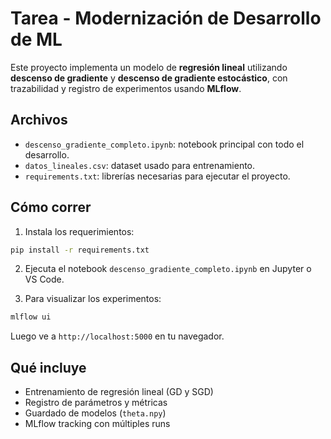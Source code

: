# Tarea - Modernización de Desarrollo de ML

Este proyecto implementa un modelo de **regresión lineal** utilizando **descenso de gradiente** y **descenso de gradiente estocástico**, con trazabilidad y registro de experimentos usando **MLflow**.

## Archivos

- `descenso_gradiente_completo.ipynb`: notebook principal con todo el desarrollo.
- `datos_lineales.csv`: dataset usado para entrenamiento.
- `requirements.txt`: librerías necesarias para ejecutar el proyecto.

## Cómo correr

1. Instala los requerimientos:

```bash
pip install -r requirements.txt
```

2. Ejecuta el notebook `descenso_gradiente_completo.ipynb` en Jupyter o VS Code.

3. Para visualizar los experimentos:

```bash
mlflow ui
```

Luego ve a `http://localhost:5000` en tu navegador.

## Qué incluye

- Entrenamiento de regresión lineal (GD y SGD)
- Registro de parámetros y métricas
- Guardado de modelos (`theta.npy`)
- MLflow tracking con múltiples runs